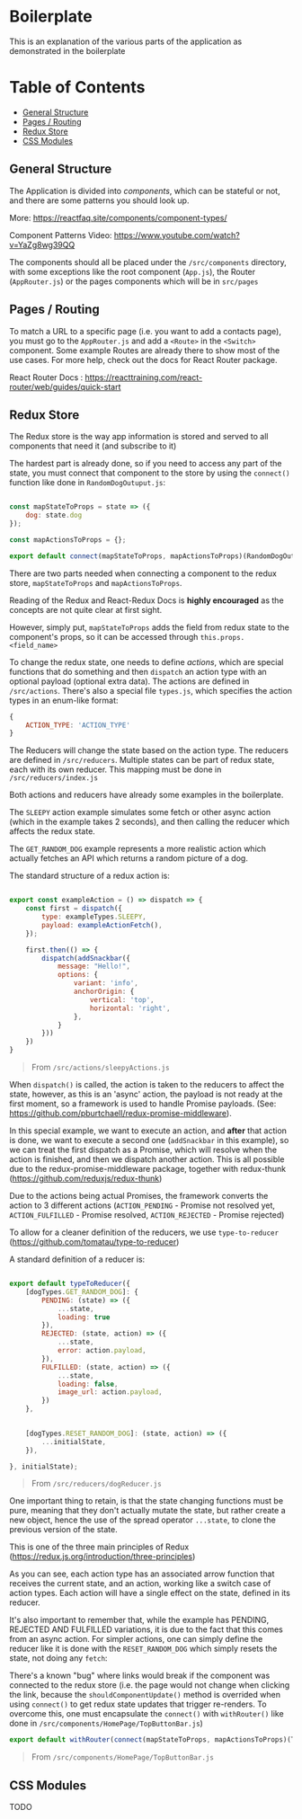 # Boilerplate

This is an explanation of the various parts of the application as demonstrated in the boilerplate

# Table of Contents

* [General Structure](#general-structure)
* [Pages / Routing](#pages--routing)
* [Redux Store](#redux-store)
* [CSS Modules](#css-modules)

## General Structure

The Application is divided into _components_, which can be stateful or not, and there are some patterns you should look up.

More: https://reactfaq.site/components/component-types/

Component Patterns Video: https://www.youtube.com/watch?v=YaZg8wg39QQ

The components should all be placed under the `/src/components` directory, with some exceptions like the root component (`App.js`), the Router (`AppRouter.js`) or the pages components which will be in `src/pages`

## Pages / Routing

To match a URL to a specific page (i.e. you want to add a contacts page), you must go to the `AppRouter.js` and add a `<Route>` in the `<Switch>` component. Some example Routes are already there to show most of the use cases. For more help, check out the docs for React Router package.

React Router Docs : https://reacttraining.com/react-router/web/guides/quick-start

## Redux Store

The Redux store is the way app information is stored and served to all components that need it (and subscribe to it)

The hardest part is already done, so if you need to access any part of the state, you must connect that component to the store by using the `connect()` function like done in `RandomDogOutuput.js`:

```js

const mapStateToProps = state => ({
    dog: state.dog
});

const mapActionsToProps = {};

export default connect(mapStateToProps, mapActionsToProps)(RandomDogOutput);

```

There are two parts needed when connecting a component to the redux store, `mapStateToProps` and `mapActionsToProps`.

Reading of the Redux and React-Redux Docs is **highly encouraged** as the concepts are not quite clear at first sight.

However, simply put, `mapStateToProps` adds the field from redux state to the component's props, so it can be accessed through `this.props.<field_name>`

To change the redux state, one needs to define *actions*, which are special functions that do something and then `dispatch` an action type with an optional payload (optional extra data). The actions are defined in `/src/actions`. There's also a special file `types.js`, which specifies the action types in an enum-like format:

```js
{
    ACTION_TYPE: 'ACTION_TYPE'
}

```

The Reducers will change the state based on the action type. The reducers are defined in `/src/reducers`.
Multiple states can be part of redux state, each with its own reducer. This mapping must be done in `/src/reducers/index.js`

Both actions and reducers have already some examples in the boilerplate.

The `SLEEPY` action example simulates some fetch or other async action (which in the example takes 2 seconds), and then calling the reducer which affects the redux state.

The `GET_RANDOM_DOG` example represents a more realistic action which actually fetches an API which returns a random picture of a dog.

The standard structure of a redux action is:

```js

export const exampleAction = () => dispatch => {
    const first = dispatch({
        type: exampleTypes.SLEEPY,
        payload: exampleActionFetch(),
    });

    first.then(() => {
        dispatch(addSnackbar({
            message: "Hello!",
            options: {
                variant: 'info',
                anchorOrigin: {
                    vertical: 'top',
                    horizontal: 'right',
                },
            }
        }))
    })
}

```

> From `/src/actions/sleepyActions.js`

When `dispatch()` is called, the action is taken to the reducers to affect the state, however, as this is an 'async' action, the payload is not ready at the first moment, so a framework is used to handle Promise payloads. (See: https://github.com/pburtchaell/redux-promise-middleware).

In this special example, we want to execute an action, and **after** that action is done, we want to execute a second one (`addSnackbar` in this example), so we can treat the first dispatch as a Promise, which will resolve when the action is finished, and then we dispatch another action. This is all possible due to the redux-promise-middleware package, together with redux-thunk (https://github.com/reduxjs/redux-thunk)

Due to the actions being actual Promises, the framework converts the action to 3 different actions (`ACTION_PENDING` - Promise not resolved yet, `ACTION_FULFILLED` - Promise resolved, `ACTION_REJECTED` - Promise rejected)

To allow for a cleaner definition of the reducers, we use `type-to-reducer` (https://github.com/tomatau/type-to-reducer)

A standard definition of a reducer is:

```js

export default typeToReducer({
    [dogTypes.GET_RANDOM_DOG]: {
        PENDING: (state) => ({
            ...state,
            loading: true
        }),
        REJECTED: (state, action) => ({
            ...state,
            error: action.payload,
        }),
        FULFILLED: (state, action) => ({
            ...state,
            loading: false,
            image_url: action.payload,
        })
    },

    
    [dogTypes.RESET_RANDOM_DOG]: (state, action) => ({
        ...initialState,
    }),

}, initialState);

```
> From `/src/reducers/dogReducer.js`

One important thing to retain, is that the state changing functions must be pure, meaning that they don't actually mutate the state, but rather create a new object, hence the use of the spread operator `...state`, to clone the previous version of the state.

This is one of the three main principles of Redux (https://redux.js.org/introduction/three-principles)

As you can see, each action type has an associated arrow function that receives the current state, and an action, working like a switch case of action types. Each action will have a single effect on the state, defined in its reducer.

It's also important to remember that, while the example has PENDING, REJECTED AND FULFILLED variations, it is due to the fact that this comes from an async action. For simpler actions, one can simply define the reducer like it is done with the `RESET_RANDOM_DOG` which simply resets the state, not doing any `fetch`: 

There's a known "bug" where links would break if the component was connected to the redux store (i.e. the page would not change when clicking the link, because the `shouldComponentUpdate()`  method is overrided when using `connect()` to get redux state updates that trigger re-renders. To overcome this, one must encapsulate the `connect()` with `withRouter()` like done in `/src/components/HomePage/TopButtonBar.js`)


```js
export default withRouter(connect(mapStateToProps, mapActionsToProps)(TopButtonBar));
```

> From `/src/components/HomePage/TopButtonBar.js`

## CSS Modules

TODO